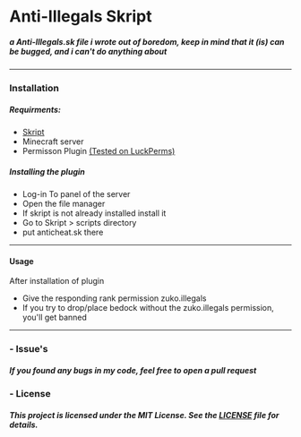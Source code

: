 # Anti-Illegals Skript
##### a Anti-Illegals.sk file i wrote out of boredom, keep in mind that it (is) can be bugged, and i can't do anything about
______________________________________________________________________________________________________________________
### Installation
#####  Requirments:
- [Skript](https://github.com/SkriptLang/Skript)
- Minecraft server
- Permisson Plugin [(Tested on LuckPerms)](https://luckperms.net/download)

##### Installing the plugin
- Log-in To panel of the server
- Open the file manager
- If skript is not already installed install it
- Go to Skript > scripts directory
- put anticheat.sk there
______________________________________________________________________________________________________________________
#### Usage
After installation of plugin
- Give the responding rank permission zuko.illegals
- If you try to drop/place bedock without the zuko.illegals permission, you'll get banned
____________________________________________________________________________________________________________________


### - Issue's
##### If you found any bugs in my code, feel free to open a pull request

### - License
##### This project is licensed under the MIT License. See the [LICENSE](LICENSE) file for details.
